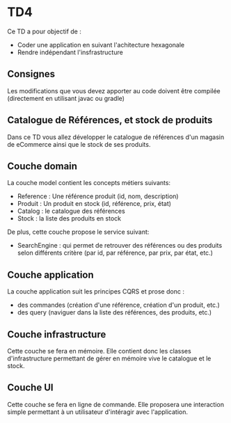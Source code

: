 # TD4
Ce TD a pour objectif de :

* Coder une application en suivant l'achitecture hexagonale
* Rendre indépendant l'insfrastructure

## Consignes

Les modifications que vous devez apporter au code doivent être compilée (directement en utilisant javac ou gradle)

## Catalogue de Références, et stock de produits

Dans ce TD vous allez développer le catalogue de références d'un magasin de eCommerce ainsi que le stock de ses produits.

## Couche domain

La couche model contient les concepts métiers suivants:

* Reference : Une référence produit (id, nom, description)
* Produit : Un produit en stock (id, référence, prix, état)
* Catalog : le catalogue des références
* Stock : la liste des produits en stock

De plus, cette couche propose le service suivant:

* SearchEngine : qui permet de retrouver des références ou des produits selon différents critère (par id, par référence, par prix, par état, etc.)

## Couche application

La couche application suit les principes CQRS et prose donc :

* des commandes (création d'une référence, création d'un produit, etc.)
* des query (naviguer dans la liste des références, des produits, etc.)

## Couche infrastructure

Cette couche se fera en mémoire. Elle contient donc les classes d'infrastructure permettant de gérer en mémoire vive le catalogue et le stock.

## Couche UI

Cette couche se fera en ligne de commande. Elle proposera une interaction simple permettant à un utilisateur d'intéragir avec l'application.

